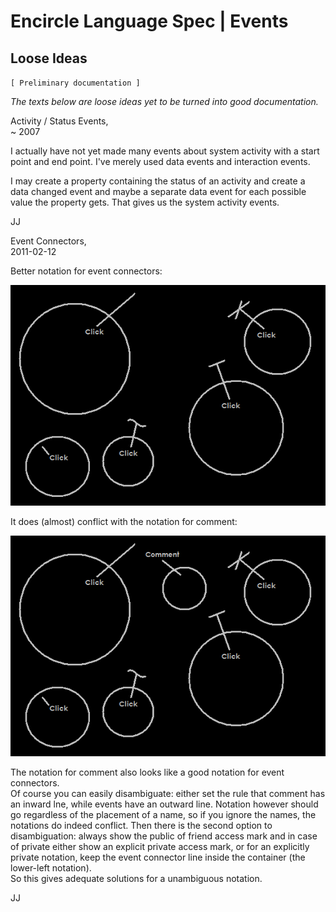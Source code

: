 ﻿Encircle Language Spec | Events
===============================

Loose Ideas
-----------

`[ Preliminary documentation ]`

*The texts below are loose ideas yet to be turned into good documentation.*


Activity / Status Events,  
~ 2007

I actually have not yet made many events about system activity with a start point and end point. I've merely used data events and interaction events.

I may create a property containing the status of an activity and create a data changed event and maybe a separate data event for each possible value the property gets. That gives us the system activity events.

JJ


Event Connectors,  
2011-02-12

Better notation for event connectors:

![](images/3.%20Events%20Loose%20Ideas.001.png)

It does (almost) conflict with the notation for comment:

![](images/3.%20Events%20Loose%20Ideas.002.png)

The notation for comment also looks like a good notation for event connectors.  
Of course you can easily disambiguate: either set the rule that comment has an inward lne, while events have an outward line. Notation however should go regardless of the placement of a name, so if you ignore the names, the notations do indeed conflict. Then there is the second option to disambiguation: always show the public of friend access mark and in case of private either show an explicit private access mark, or for an explicitly private notation, keep the event connector line inside the container (the lower-left notation).  
So this gives adequate solutions for a unambiguous notation.

JJ